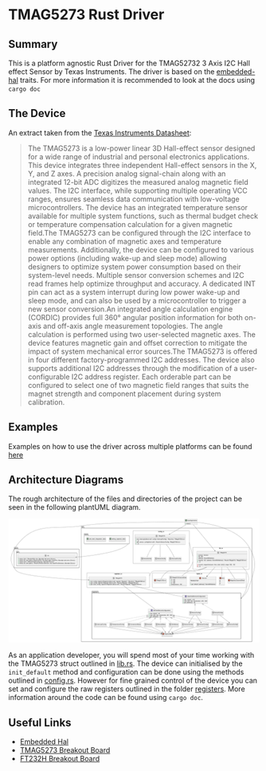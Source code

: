 # TMAG5273 Rust Driver

## Summary

This is a platform agnostic Rust Driver for the TMAG52732 3 Axis I2C Hall effect Sensor by Texas Instruments. The driver is based on the [embedded-hal](https://github.com/rust-embedded/embedded-hal) traits. For more information it is recommended to look at the docs using `cargo doc`

## The Device

An extract taken from the [Texas Instruments Datasheet](./docs/tmag5273.pdf):

>The TMAG5273 is a low-power linear 3D Hall-effect
sensor  designed  for  a  wide  range  of  industrial
and  personal  electronics  applications.  This  device
integrates  three  independent  Hall-effect  sensors  in the  X,  Y,  and  Z  axes.  A  precision  analog  signal-chain  along  with  an  integrated  12-bit  ADC  digitizes
the  measured  analog  magnetic  field  values.  The
I2C  interface,  while  supporting  multiple  operating
VCC  ranges,  ensures  seamless  data  communication
with low-voltage microcontrollers. The device has an
integrated  temperature  sensor  available  for  multiple
system  functions,  such  as  thermal  budget  check  or
temperature  compensation  calculation  for  a  given
magnetic field.The  TMAG5273  can  be  configured  through  the  I2C
interface  to  enable  any  combination  of  magnetic
axes  and  temperature  measurements.  Additionally,
the  device  can  be  configured  to  various  power
options (including wake-up and sleep mode) allowing
designers  to  optimize  system  power  consumption
based  on  their  system-level  needs.  Multiple  sensor
conversion  schemes  and  I2C  read  frames  help
optimize  throughput  and  accuracy.  A  dedicated  INT pin  can  act  as  a  system  interrupt  during  low  power
wake-up and sleep mode, and can also be used by a
microcontroller to trigger a new sensor conversion.An  integrated  angle  calculation  engine  (CORDIC)
provides full 360° angular position information for both
on-axis  and  off-axis  angle  measurement  topologies.
The  angle  calculation  is  performed  using  two
user-selected  magnetic  axes.  The  device  features
magnetic  gain  and  offset  correction  to  mitigate  the
impact of system mechanical error sources.The  TMAG5273  is  offered  in  four  different  factory-programmed I2C addresses. The device also supports
additional  I2C  addresses  through  the  modification
of  a  user-configurable  I2C  address  register.  Each
orderable part can be configured to select one of two
magnetic field ranges that suits the magnet strength
and component placement during system calibration.

## Examples

Examples on how to use the driver across multiple platforms can be found [here](./examples/ReadMe.md)

## Architecture Diagrams

The rough architecture of the files and directories of the project can be seen in the following plantUML diagram.

![System Architecture](./docs/architecture.png)

As an application developer, you will spend most of your time working with the TMAG5273 struct outlined in [lib.rs](./src/lib.rs). The device can initialised by the `init_default` method and configuration can be done using the methods outlined in [config.rs](./src/config.rs). However for fine grained control of the device you can set and configure
the raw registers outlined in the folder [registers](./src/registers/). More information around the code can be found using `cargo doc`.

## Useful Links

- [Embedded Hal](https://docs.rs/embedded-hal/latest/embedded_hal/)
- [TMAG5273 Breakout Board](https://www.sparkfun.com/products/23880)
- [FT232H Breakout Board](https://www.adafruit.com/product/2264)
